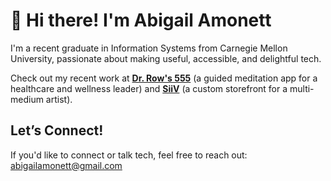 # 👋 Hi there! I'm Abigail Amonett

I'm a recent graduate in Information Systems from Carnegie Mellon University, passionate about making useful, accessible, and delightful tech.

Check out my recent work at [**Dr. Row's 555**](https://dr-rows-555.com/) (a guided meditation app for a healthcare and wellness leader) and [**SiiV**](https://ajaphid.github.io/siiv/) (a custom storefront for a multi-medium artist).

## Let’s Connect!
If you'd like to connect or talk tech, feel free to reach out: [abigailamonett@gmail.com](mailto:abigailamonett@gmail.com)

<!--
**ajaphid/ajaphid** is a ✨ _special_ ✨ repository because its `README.md` (this file) appears on your GitHub profile.

Here are some ideas to get you started:

- 🔭 I’m currently working on ...
- 🌱 I’m currently learning ...
- 👯 I’m looking to collaborate on ...
- 🤔 I’m looking for help with ...
- 💬 Ask me about ...
- 📫 How to reach me: ...
- 😄 Pronouns: ...
- ⚡ Fun fact: ...
-->
